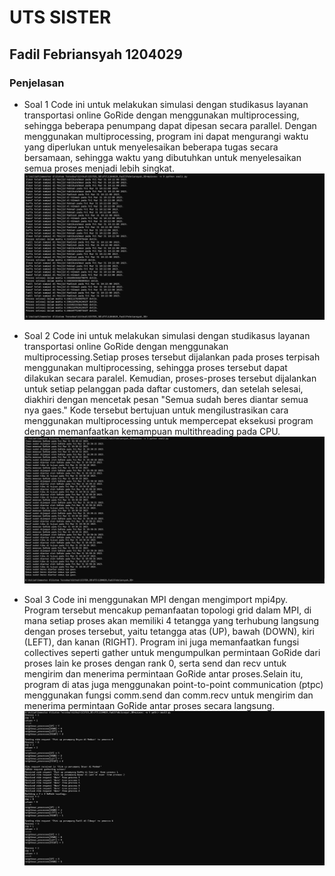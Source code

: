 # UTS SISTER
## Fadil Febriansyah 1204029
### Penjelasan 

- Soal 1
Code ini untuk melakukan simulasi dengan studikasus layanan transportasi online GoRide dengan menggunakan multiprocessing, sehingga beberapa penumpang dapat dipesan secara parallel. Dengan menggunakan multiprocessing, program ini dapat mengurangi waktu yang diperlukan untuk menyelesaikan beberapa tugas secara bersamaan, sehingga waktu yang dibutuhkan untuk menyelesaikan semua proses menjadi lebih singkat.
![Alt text](soal1.jpg)

- Soal 2
Code ini untuk melakukan simulasi dengan studikasus layanan transportasi online GoRide dengan menggunakan multiprocessing.Setiap proses tersebut dijalankan pada proses terpisah menggunakan multiprocessing, sehingga proses tersebut dapat dilakukan secara paralel. Kemudian, proses-proses tersebut dijalankan untuk setiap pelanggan pada daftar customers, dan setelah selesai, diakhiri dengan mencetak pesan "Semua sudah beres diantar semua nya gaes." Kode tersebut bertujuan untuk mengilustrasikan cara menggunakan multiprocessing untuk mempercepat eksekusi program dengan memanfaatkan kemampuan multithreading pada CPU.
![Alt text](soal2.jpg)

- Soal 3
Code ini menggunakan MPI dengan mengimport mpi4py. Program tersebut mencakup pemanfaatan topologi grid dalam MPI, di mana setiap proses akan memiliki 4 tetangga yang terhubung langsung dengan proses tersebut, yaitu tetangga atas (UP), bawah (DOWN), kiri (LEFT), dan kanan (RIGHT). Program ini juga memanfaatkan fungsi collectives seperti gather untuk mengumpulkan permintaan GoRide dari proses lain ke proses dengan rank 0, serta send dan recv untuk mengirim dan menerima permintaan GoRide antar proses.Selain itu, program di atas juga menggunakan point-to-point communication (ptpc) menggunakan fungsi comm.send dan comm.recv untuk mengirim dan menerima permintaan GoRide antar proses secara langsung.
![Alt text](soal3.jpg)